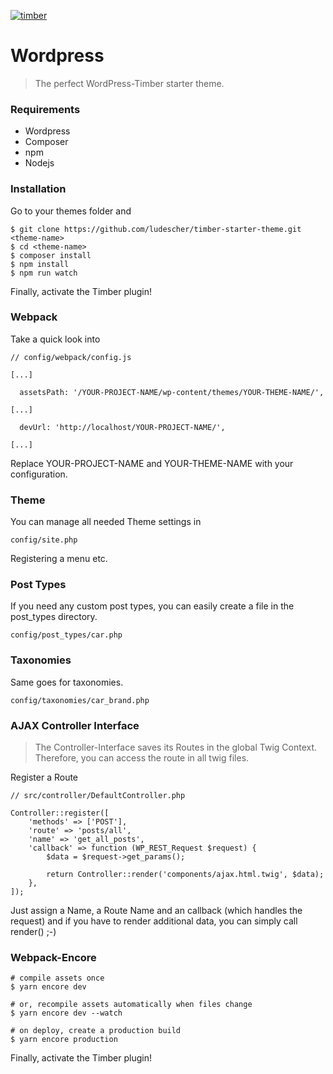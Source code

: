 [![timber](https://ps.w.org/timber-library/assets/banner-1544x500.jpg)](https://www.upstatement.com/timber/)

# Wordpress
> The perfect WordPress-Timber starter theme.

### Requirements
* Wordpress
* Composer
* npm
* Nodejs

### Installation

Go to your themes folder and
```
$ git clone https://github.com/ludescher/timber-starter-theme.git <theme-name>
$ cd <theme-name>
$ composer install
$ npm install
$ npm run watch
```
Finally, activate the Timber plugin!

### Webpack
Take a quick look into
```
// config/webpack/config.js

[...]

  assetsPath: '/YOUR-PROJECT-NAME/wp-content/themes/YOUR-THEME-NAME/',

[...]

  devUrl: 'http://localhost/YOUR-PROJECT-NAME/',

[...]
```
Replace YOUR-PROJECT-NAME and YOUR-THEME-NAME with your configuration.

### Theme
You can manage all needed Theme settings in
```
config/site.php
```
Registering a menu etc.

### Post Types
If you need any custom post types, you can easily create a file in the post_types directory.
```
config/post_types/car.php
```

### Taxonomies
Same goes for taxonomies.
```
config/taxonomies/car_brand.php
```

### AJAX Controller Interface
> The Controller-Interface saves its Routes in the global Twig Context. Therefore, you can access the route in all twig files.

Register a Route

```
// src/controller/DefaultController.php

Controller::register([
	'methods' => ['POST'],
	'route' => 'posts/all',
	'name' => 'get_all_posts',
	'callback' => function (WP_REST_Request $request) {
		$data = $request->get_params();

		return Controller::render('components/ajax.html.twig', $data);
	},
]);
```
Just assign a Name, a Route Name and an callback (which handles the request) and if you have to render additional data, you can simply call render() ;-)


### Webpack-Encore
```
# compile assets once
$ yarn encore dev

# or, recompile assets automatically when files change
$ yarn encore dev --watch

# on deploy, create a production build
$ yarn encore production
```
Finally, activate the Timber plugin!